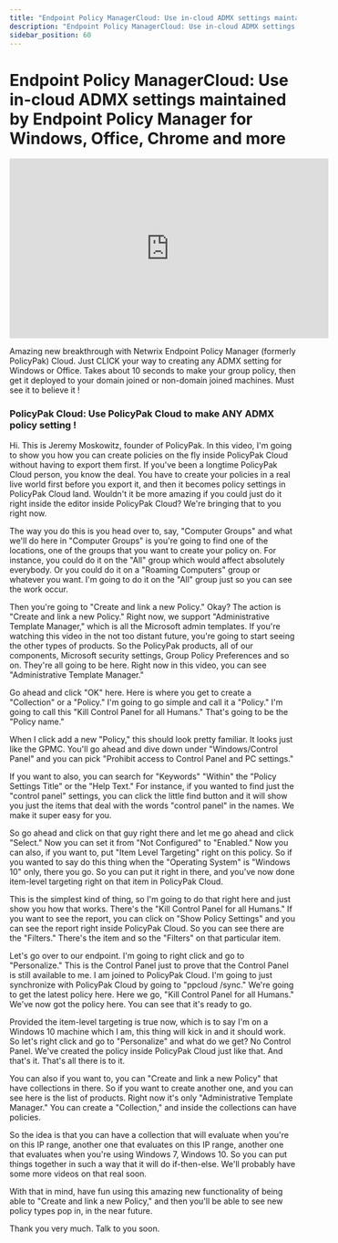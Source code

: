 ```yaml
---
title: "Endpoint Policy ManagerCloud: Use in-cloud ADMX settings maintained by Endpoint Policy Manager for Windows, Office, Chrome and more"
description: "Endpoint Policy ManagerCloud: Use in-cloud ADMX settings maintained by Endpoint Policy Manager for Windows, Office, Chrome and more"
sidebar_position: 60
---
```

# Endpoint Policy ManagerCloud: Use in-cloud ADMX settings maintained by Endpoint Policy Manager for Windows, Office, Chrome and more

<iframe width="560" height="315" src="https://www.youtube.com/embed/Q45U2NFY20I" title="Endpoint Policy Manager Cloud: Use Endpoint Policy Manager Cloud to make ANY ADMX policy setting !" frameborder="0" allow="accelerometer; autoplay; clipboard-write; encrypted-media; gyroscope; picture-in-picture; web-share" allowfullscreen="1"></iframe>

Amazing new breakthrough with Netwrix Endpoint Policy Manager (formerly PolicyPak) Cloud. Just CLICK
your way to creating any ADMX setting for Windows or Office. Takes about 10 seconds to make your
group policy, then get it deployed to your domain joined or non-domain joined machines. Must see it
to believe it !

### PolicyPak Cloud: Use PolicyPak Cloud to make ANY ADMX policy setting !

Hi. This is Jeremy Moskowitz, founder of PolicyPak. In this video, I'm going to show you how you can
create policies on the fly inside PolicyPak Cloud without having to export them first. If you've
been a longtime PolicyPak Cloud person, you know the deal. You have to create your policies in a
real live world first before you export it, and then it becomes policy settings in PolicyPak Cloud
land. Wouldn't it be more amazing if you could just do it right inside the editor inside PolicyPak
Cloud? We're bringing that to you right now.

The way you do this is you head over to, say, "Computer Groups" and what we'll do here in "Computer
Groups" is you're going to find one of the locations, one of the groups that you want to create your
policy on. For instance, you could do it on the "All" group which would affect absolutely everybody.
Or you could do it on a "Roaming Computers" group or whatever you want. I'm going to do it on the
"All" group just so you can see the work occur.

Then you're going to "Create and link a new Policy." Okay? The action is "Create and link a new
Policy." Right now, we support "Administrative Template Manager," which is all the Microsoft admin
templates. If you're watching this video in the not too distant future, you're going to start seeing
the other types of products. So the PolicyPak products, all of our components, Microsoft security
settings, Group Policy Preferences and so on. They're all going to be here. Right now in this video,
you can see "Administrative Template Manager."

Go ahead and click "OK" here. Here is where you get to create a "Collection" or a "Policy." I'm
going to go simple and call it a "Policy." I'm going to call this "Kill Control Panel for all
Humans." That's going to be the "Policy name."

When I click add a new "Policy," this should look pretty familiar. It looks just like the GPMC.
You'll go ahead and dive down under "Windows/Control Panel" and you can pick "Prohibit access to
Control Panel and PC settings."

If you want to also, you can search for "Keywords" "Within" the "Policy Settings Title" or the "Help
Text." For instance, if you wanted to find just the "control panel" settings, you can click the
little find button and it will show you just the items that deal with the words "control panel" in
the names. We make it super easy for you.

So go ahead and click on that guy right there and let me go ahead and click "Select." Now you can
set it from "Not Configured" to "Enabled." Now you can also, if you want to, put "Item Level
Targeting" right on this policy. So if you wanted to say do this thing when the "Operating System"
is "Windows 10" only, there you go. So you can put it right in there, and you've now done item-level
targeting right on that item in PolicyPak Cloud.

This is the simplest kind of thing, so I'm going to do that right here and just show you how that
works. There's the "Kill Control Panel for all Humans." If you want to see the report, you can click
on "Show Policy Settings" and you can see the report right inside PolicyPak Cloud. So you can see
there are the "Filters." There's the item and so the "Filters" on that particular item.

Let's go over to our endpoint. I'm going to right click and go to "Personalize." This is the Control
Panel just to prove that the Control Panel is still available to me. I am joined to PolicyPak Cloud.
I'm going to just synchronize with PolicyPak Cloud by going to "ppcloud /sync." We're going to get
the latest policy here. Here we go, "Kill Control Panel for all Humans." We've now got the policy
here. You can see that it's ready to go.

Provided the item-level targeting is true now, which is to say I'm on a Windows 10 machine which I
am, this thing will kick in and it should work. So let's right click and go to "Personalize" and
what do we get? No Control Panel. We've created the policy inside PolicyPak Cloud just like that.
And that's it. That's all there is to it.

You can also if you want to, you can "Create and link a new Policy" that have collections in there.
So if you want to create another one, and you can see here is the list of products. Right now it's
only "Administrative Template Manager." You can create a "Collection," and inside the collections
can have policies.

So the idea is that you can have a collection that will evaluate when you're on this IP range,
another one that evaluates on this IP range, another one that evaluates when you're using Windows 7,
Windows 10. So you can put things together in such a way that it will do if-then-else. We'll
probably have some more videos on that real soon.

With that in mind, have fun using this amazing new functionality of being able to "Create and link a
new Policy," and then you'll be able to see new policy types pop in, in the near future.

Thank you very much. Talk to you soon.
